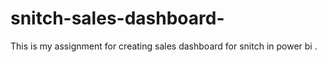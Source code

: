 # snitch-sales-dashboard-
This is my assignment for creating sales dashboard for snitch in power bi .
